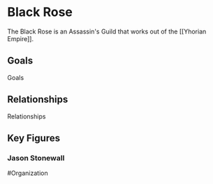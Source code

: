 # Black Rose
The Black Rose is an Assassin's Guild that works out of the [[Yhorian Empire]]. 

## Goals
Goals

## Relationships
Relationships

## Key Figures
### Jason Stonewall


#Organization